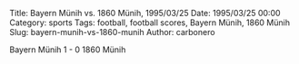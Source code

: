 Title: Bayern Münih vs. 1860 Münih, 1995/03/25
Date: 1995/03/25 00:00
Category: sports
Tags: football, football scores, Bayern Münih, 1860 Münih
Slug: bayern-munih-vs-1860-munih
Author: carbonero


Bayern Münih 1 - 0 1860 Münih
